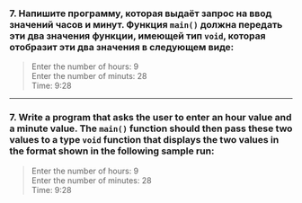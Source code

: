 ### 7. Напишите программу, которая выдаёт запрос на ввод значений часов и минут. Функция ```main()``` должна передать эти два значения функции, имеющей тип ```void```, которая отобразит эти два значения в следующем виде:
>Enter the number of hours: 9<br>
Enter the number of minuts: 28<br>
Time: 9:28

------------------------------------------------

### 7. Write a program that asks the user to enter an hour value and a minute value. The ```main()``` function should then pass these two values to a type ```void``` function that displays the two values in the format shown in the following sample run:
>Enter the number of hours: 9<br>
Enter the number of minutes: 28<br>
Time: 9:28

